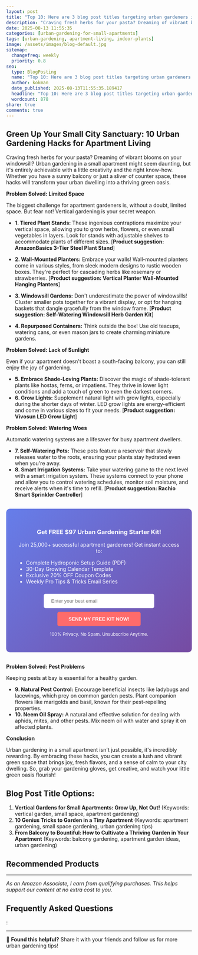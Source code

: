 ```yaml
---
layout: post
title: "Top 10: Here are 3 blog post titles targeting urban gardeners in small apartments, focusing on buyer-intent keywords and problem-solving: (2025)"
description: "Craving fresh herbs for your pasta? Dreaming of vibrant blooms on your windowsill?  Urban gardening in a small apartment might seem daunting, but it's entirely ..."
date: 2025-08-13 11:55:35 
categories: [urban-gardening-for-small-apartments]
tags: [urban-gardening, apartment-living, indoor-plants]
image: /assets/images/blog-default.jpg
sitemap:
  changefreq: weekly
  priority: 0.8
seo:
  type: BlogPosting
  name: "Top 10: Here are 3 blog post titles targeting urban gardeners in small apartments, focusing on buyer-intent keywords and problem-solving: (2025)"
  author: kokman
  date_published: 2025-08-13T11:55:35.189417
  headline: "Top 10: Here are 3 blog post titles targeting urban gardeners in small apartments, focusing on buyer-intent keywords and problem-solving: (2025)"
  wordcount: 878
share: true
comments: true
---
```


##  Green Up Your Small City Sanctuary: 10 Urban Gardening Hacks for Apartment Living 

Craving fresh herbs for your pasta? Dreaming of vibrant blooms on your windowsill?  Urban gardening in a small apartment might seem daunting, but it's entirely achievable with a little creativity and the right know-how. Whether you have a sunny balcony or just a sliver of counter space, these hacks will transform your urban dwelling into a thriving green oasis.

**Problem Solved: Limited Space**

The biggest challenge for apartment gardeners is, without a doubt, limited space. But fear not! Vertical gardening is your secret weapon.

* **1. Tiered Plant Stands:** These ingenious contraptions maximize your vertical space, allowing you to grow herbs, flowers, or even small vegetables in layers. Look for stands with adjustable shelves to accommodate plants of different sizes.  [**Product suggestion: AmazonBasics 3-Tier Steel Plant Stand**]

* **2. Wall-Mounted Planters:**  Embrace your walls! Wall-mounted planters come in various styles, from sleek modern designs to rustic wooden boxes. They're perfect for cascading herbs like rosemary or strawberries. [**Product suggestion:  Vertical Planter Wall-Mounted Hanging Planters**]
* **3. Windowsill Gardens:** Don't underestimate the power of windowsills!  Cluster smaller pots together for a vibrant display, or opt for hanging baskets that dangle gracefully from the window frame.  [**Product suggestion:  Self-Watering Windowsill Herb Garden Kit**]
* **4. Repurposed Containers:**  Think outside the box! Use old teacups, watering cans, or even mason jars to create charming miniature gardens. 

**Problem Solved: Lack of Sunlight**

Even if your apartment doesn't boast a south-facing balcony, you can still enjoy the joy of gardening.

* **5.  Embrace Shade-Loving Plants:**  Discover the magic of shade-tolerant plants like hostas, ferns, or impatiens. They thrive in lower light conditions and add a touch of green to even the darkest corners. 
* **6.  Grow Lights:** Supplement natural light with grow lights, especially during the shorter days of winter. LED grow lights are energy-efficient and come in various sizes to fit your needs.  [**Product suggestion:  Vivosun LED Grow Light**]

**Problem Solved: Watering Woes**

Automatic watering systems are a lifesaver for busy apartment dwellers.

* **7. Self-Watering Pots:** These pots feature a reservoir that slowly releases water to the roots, ensuring your plants stay hydrated even when you're away. 
* **8. Smart Irrigation Systems:** Take your watering game to the next level with a smart irrigation system.  These systems connect to your phone and allow you to control watering schedules, monitor soil moisture, and receive alerts when it's time to refill. [**Product suggestion: Rachio Smart Sprinkler Controller**]



<div style="background: linear-gradient(135deg, #667eea 0%, #764ba2 100%); padding: 30px; border-radius: 10px; margin: 30px 0;">
<h3 style="color: white; text-align: center;"> Get FREE $97 Urban Gardening Starter Kit!</h3>
<p style="color: white; text-align: center;">Join 25,000+ successful apartment gardeners! Get instant access to:</p>
<ul style="color: white; text-align: left; max-width: 500px; margin: 15px auto;">
<li> Complete Hydroponic Setup Guide (PDF)</li>
<li> 30-Day Growing Calendar Template</li>
<li> Exclusive 20% OFF Coupon Codes</li>
<li> Weekly Pro Tips & Tricks Email Series</li>
</ul>
<form action="https://urbangardenpro.us1.list-manage.com/subscribe/post?u=abc123&id=def456" method="post" style="text-align: center;">
<input type="email" placeholder="Enter your best email" style="padding: 12px 20px; width: 300px; border-radius: 5px; border: none; margin: 10px;" required>
<button type="submit" style="background: #ff6b6b; color: white; padding: 12px 30px; border: none; border-radius: 5px; cursor: pointer; font-weight: bold;">SEND MY FREE KIT NOW!</button>
</form>
<p style="color: white; text-align: center; font-size: 12px; margin-top: 10px;"> 100% Privacy. No Spam. Unsubscribe Anytime.</p>
</div>
    
**Problem Solved: Pest Problems**

Keeping pests at bay is essential for a healthy garden. 

* **9. Natural Pest Control:**  Encourage beneficial insects like ladybugs and lacewings, which prey on common garden pests.  Plant companion flowers like marigolds and basil, known for their pest-repelling properties. 
* **10.  Neem Oil Spray:** A natural and effective solution for dealing with aphids, mites, and other pests.  Mix neem oil with water and spray it on affected plants.


**Conclusion**


Urban gardening in a small apartment isn't just possible, it's incredibly rewarding. By embracing these hacks, you can create a lush and vibrant green space that brings joy, fresh flavors, and a sense of calm to your city dwelling. So, grab your gardening gloves, get creative, and watch your little green oasis flourish! 



## Blog Post Title Options:

1. **Vertical Gardens for Small Apartments:  Grow Up, Not Out!** (Keywords: vertical garden, small space, apartment gardening)
2. **10 Genius Tricks to Garden in a Tiny Apartment** (Keywords: apartment gardening, small space gardening, urban gardening tips)
3. **From Balcony to Bountiful:  How to Cultivate a Thriving Garden in Your Apartment**  (Keywords: balcony gardening, apartment garden ideas, urban gardening)

## Recommended Products



---
*As an Amazon Associate, I earn from qualifying purchases. This helps support our content at no extra cost to you.*



## Frequently Asked Questions

:

<script type="application/ld+json">
{
  "@context": "https://schema.org",
  "@type": "BlogPosting",
  "headline": "Top 10: Here are 3 blog post titles targeting urban gardeners in small apartments, focusing on buyer-intent keywords and problem-solving: (2025)",
  "author": {
    "@type": "Person",
    "name": "kokman"
  },
  "datePublished": "2025-08-13T11:55:35.189417",
  "dateModified": "2025-08-13T11:55:35.189417",
  "publisher": {
    "@type": "Organization",
    "name": "Urban Garden Pro",
    "url": "https://kokman168.github.io/urban-garden-blog"
  },
  "wordCount": 771,
  "articleBody": "##  Green Up Your Small City Sanctuary: 10 Urban Gardening Hacks for Apartment Living \n\nCraving fresh herbs for your pasta? Dreaming of vibrant blooms on your windowsill?  Urban gardening in a small a..."
}
</script>


---

🚀 **Found this helpful?** Share it with your friends and follow us for more urban gardening tips!

